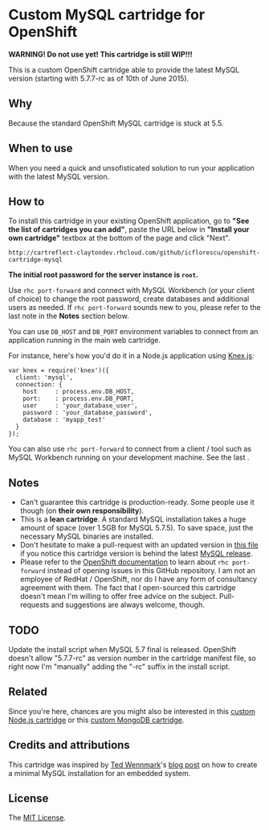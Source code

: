# Custom MySQL cartridge for OpenShift

**WARNING! Do not use yet! This cartridge is still WIP!!!**

This is a custom OpenShift cartridge able to provide the latest MySQL version (starting with 5.7.7-rc as of 10th of June 2015).

## Why

Because the standard OpenShift MySQL cartridge is stuck at 5.5.

## When to use

When you need a quick and unsofisticated solution to run your application with the latest MySQL version.

## How to

To install this cartridge in your existing OpenShift application, go to **"See the list of cartridges you can add"**, paste the URL below in **"Install your own cartridge"** textbox at the bottom of the page and click "Next".

    http://cartreflect-claytondev.rhcloud.com/github/icflorescu/openshift-cartridge-mysql

**The initial root password for the server instance is `root`.**

Use `rhc port-forward` and connect with MySQL Workbench (or your client of choice) to change the root password, create databases and additional users as needed. If `rhc port-forward` sounds new to you, please refer to the last note in the **Notes** section below.

You can use `DB_HOST` and `DB_PORT` environment variables to connect from an application running in the main web cartridge.

For instance, here's how you'd do it in a Node.js application using [Knex.js](http://knexjs.org/):

    var knex = require('knex')({
      client: 'mysql',
      connection: {
        host     : process.env.DB_HOST,
        port:    : process.env.DB_PORT,
        user     : 'your_database_user',
        password : 'your_database_password',
        database : 'myapp_test'
      }
    });

You can also use `rhc port-forward` to connect from a client / tool such as MySQL Workbench running on your development machine. See the last  .

## Notes

- Can't guarantee this cartridge is production-ready. Some people use it though (on **their own responsibility**).
- This is a **lean cartridge**. A standard MySQL installation takes a huge amount of space (over 1.5GB for MySQL 5.7.5). To save space, just the necessary MySQL binaries are installed.
- Don't hesitate to make a pull-request with an updated version in [this file](https://github.com/icflorescu/openshift-cartridge-mysql/blob/master/metadata/manifest.yml#L4) if you notice this cartridge version is behind the latest [MySQL release](http://dev.mysql.com/downloads/mysql).
- Please refer to the [OpenShift documentation](https://developers.openshift.com/en/managing-port-forwarding.html) to learn about `rhc port-forward` instead of opening issues in this GitHub repository. I am not an employee of RedHat / OpenShift, nor do I have any form of consultancy agreement with them. The fact that I open-sourced this cartridge doesn't mean I'm willing to offer free advice on the subject. Pull-requests and suggestions are always welcome, though.

## TODO

Update the install script when MySQL 5.7 final is released. OpenShift doesn't allow "5.7.7-rc" as version number in the cartridge manifest file, so right now I'm "manually" adding the "-rc" suffix in the install script.

## Related

Since you're here, chances are you might also be interested in this [custom Node.js cartridge](https://github.com/icflorescu/openshift-cartridge-nodejs) or this [custom MongoDB cartridge](https://github.com/icflorescu/openshift-cartridge-mongodb).

## Credits and attributions

This cartridge was inspired by [Ted Wennmark](https://se.linkedin.com/in/tedwennmark)'s [blog post](http://mysql-nordic.blogspot.ro/2015/02/creating-minimal-mysql-installation-for.html) on how to create a minimal MySQL installation for an embedded system.

## License

The [MIT License](http://github.com/icflorescu/openshift-cartridge-mysql/LICENSE).
